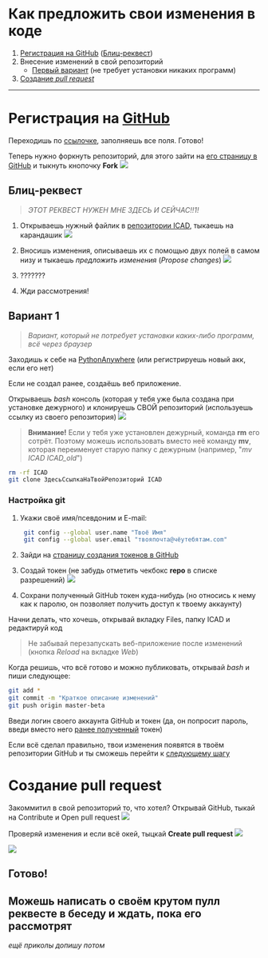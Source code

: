 # Как предложить свои изменения в коде

1. [Регистрация на GitHub](./CONTRIBUTE.md#Регистрация-на-GitHub) ([Блиц-реквест](./CONTRIBUTE.md#Блиц-реквест))
2. Внесение изменений в свой репозиторий
   * [Первый вариант](./CONTRIBUTE.md#Вариант-1) (не требует установки никаких программ)
3. [Создание *pull request*](./CONTRIBUTE.md#Создание-pull-request)

---

# Регистрация на [GitHub](https://github.com/signup)

Переходишь по [ссылочке](https://github.com/signup), заполняешь все поля. Готово!

Теперь нужно форкнуть репозиторий, для этого зайти на [его страницу в GitHub](https://github.com/elchinchel/ICAD) и тыкнуть кнопочку **Fork**
![](https://sun9-67.userapi.com/impg/yhZ279ZOkNrJvM4XyUQ3I-9ao3zcg8Q1VSDJ-w/PR0Rq32yUlM.jpg?size=1280x677&quality=96&sign=69567704d0782d67d9cd364b08aea8b6&type=album)

## Блиц-реквест

>*ЭТОТ РЕКВЕСТ НУЖЕН МНЕ ЗДЕСЬ И СЕЙЧАС!!1!*

1. Открываешь нужный файлик в [репозитории ICAD](https://github.com/elchinchel/ICAD), тыкаешь на карандашик
![](https://sun9-51.userapi.com/impg/NMVJL4_zmSlVWkHEgLJaPmrUg7DFQaV2HrStZw/ezZI5sgZOhE.jpg?size=1280x677&quality=96&sign=4f75b1cbeab2946dafd095e7c18b1686&type=album)

2. Вносишь изменения, описываешь их с помощью двух полей в самом низу и тыкаешь *предложить изменения* (*Propose changes*)
![](https://sun9-83.userapi.com/impg/2W_b1EotOjqkH1UNx7VqsS2vLGeVLW8LhZ6f2g/KAnyM9VBfSw.jpg?size=1280x677&quality=96&sign=cb78e624d315a68cec0cc8b3ba1074b4&type=album)

3. ???????

4. Жди рассмотрения!

## Вариант 1

>*Вариант, который не потребует установки каких-либо программ, всё через браузер*

Заходишь к себе на [PythonAnywhere](https://eu.pythonanywhere.com) (или регистрируешь новый акк, если его нет)

Если не создал ранее, создаёшь веб приложение.

Открываешь *bash* консоль (которая у тебя уже была создана при установке дежурного) и клонируешь СВОЙ репозиторий (используешь ссылку из своего репозитория)
![](https://sun9-61.userapi.com/impg/lwa-EpeLjJik8r4Yb1JJRnFhwbz0lNEIHRu5DA/jNc0AcU-eA8.jpg?size=1280x677&quality=96&sign=5330f4818ce2374218627ffa66e6b36c&type=album)

> **Внимание!** Если у тебя уже установлен дежурный, команда **rm** его сотрёт. Поэтому можешь использовать вместо неё команду **mv**, которая переименует старую папку с дежурным (например, "*mv ICAD ICAD_old*")

```bash
rm -rf ICAD
git clone ЗдесьСсылкаНаТвойРепозиторий ICAD
```

### Настройка **git**
1. Укажи своё имя/псевдоним и E-mail:
   ```bash
    git config --global user.name "Твоё Имя"
    git config --global user.email "твояпочта@чёутебятам.com"
    ```

2. Зайди на [страницу создания токенов в GitHub](https://github.com/settings/tokens)

3. Создай токен (не забудь отметить чекбокс **repo** в списке разрешений)
![](https://sun9-68.userapi.com/impg/2UnynhTTSHZYqpFzyTMKbcRzXhFhuWuMBVSfiw/3zm4OkS8q8s.jpg?size=722x138&quality=96&sign=4c0a9657730d3c080dd2360f1275d091&type=album)
4. Сохрани полученный GitHub токен куда-нибудь (но относись к нему как к паролю, он позволяет получить доступ к твоему аккаунту)

Начни делать, что хочешь, открывай вкладку Files, папку ICAD и редактируй код

> Не забывай перезапускать веб-приложение после изменений (кнопка *Reload* на вкладке *Web*)

Когда решишь, что всё готово и можно публиковать, открывай *bash* и пиши следующее:
```bash
git add *
git commit -m "Краткое описание изменений"
git push origin master-beta
```

Введи логин своего аккаунта GitHub и токен (да, он попросит пароль, введи вместо него [ранее полученный](./CONTRIBUTE.md#Настройка-git) токен)

Если всё сделал правильно, твои изменения появятся в твоём репозитории GitHub и ты сможешь перейти к [следующему шагу](./CONTRIBUTE.md#Создание-pull-request)

# Создание pull request

Закоммитил в свой репозиторий то, что хотел? Открывай GitHub, тыкай на Contribute и Open pull request
![](https://sun9-58.userapi.com/impg/G-5bYsn1lUpjFBzTXykOs5MNulSABhs8B4Tz-g/wh4v3p71bX8.jpg?size=1280x677&quality=96&sign=583039d5b55223e70f4a3a111b57518d&type=album)

Проверяй изменения и если всё окей, тыцкай **Create pull request**
![](https://sun9-55.userapi.com/impg/ydPS1nS01HyYHUtET6EiUTdMJfBaeDqjRhzo2A/sXxWKqqbTyQ.jpg?size=1280x677&quality=96&sign=45fea27179ee0bf3d3a8d96c89df50e3&type=album)

![](https://sun9-42.userapi.com/impg/-aTACZ3hhoNSvTaZJBX-OcoRlF0Yl3LPMUW2fA/mNt2awNoVbY.jpg?size=1280x677&quality=96&sign=3b404b098e0f58e0079b816e4e61d824&type=album)

## Готово!
## Можешь написать о своём крутом пулл реквесте в беседу и ждать, пока его рассмотрят

*ещё приколы допишу потом*